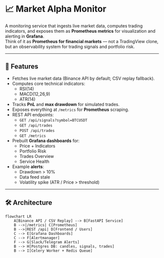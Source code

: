 # 📈 Market Alpha Monitor

A monitoring service that ingests live market data, computes trading indicators, and exposes them as **Prometheus metrics** for visualization and alerting in **Grafana**.  
Think of it as **Prometheus for financial markets** — not a TradingView clone, but an observability system for trading signals and portfolio risk.

---

## 🚀 Features
- Fetches live market data (Binance API by default; CSV replay fallback).
- Computes core technical indicators:
  - RSI(14)
  - MACD(12,26,9)
  - ATR(14)
- Tracks **PnL** and **max drawdown** for simulated trades.
- Exposes everything at `/metrics` for **Prometheus** scraping.
- REST API endpoints:
  - `GET /api/signals?symbol=BTCUSDT`
  - `GET /api/trades`
  - `POST /api/trades`
  - `GET /metrics`
- Prebuilt **Grafana dashboards** for:
  - Price + Indicators
  - Portfolio Risk
  - Trades Overview
  - Service Health
- Example **alerts**:
  - Drawdown > 10%
  - Data feed stale
  - Volatility spike (ATR / Price > threshold)

---

## 🛠️ Architecture
```mermaid
flowchart LR
    A[Binance API / CSV Replay] --> B[FastAPI Service]
    B -->|/metrics| C[Prometheus]
    B -->|REST /api| D[Frontend / Users]
    C --> E[Grafana Dashboards]
    C --> F[Alertmanager]
    F --> G[Slack/Telegram Alerts]
    B --> H[Postgres DB: candles, signals, trades]
    B --> I[Celery Worker + Redis Queue]
